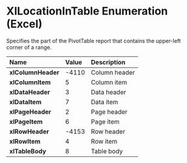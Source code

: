 
# XlLocationInTable Enumeration (Excel)

Specifies the part of the PivotTable report that contains the upper-left corner of a range.



|**Name**|**Value**|**Description**|
|:-----|:-----|:-----|
|**xlColumnHeader**|-4110|Column header|
|**xlColumnItem**|5|Column item|
|**xlDataHeader**|3|Data header|
|**xlDataItem**|7|Data item|
|**xlPageHeader**|2|Page header|
|**xlPageItem**|6|Page item|
|**xlRowHeader**|-4153|Row header|
|**xlRowItem**|4|Row item|
|**xlTableBody**|8|Table body|
